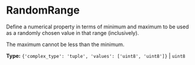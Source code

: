 # RandomRange

Define a numerical property in terms of minimum and maximum to be used as a randomly chosen value in that range (inclusively).

The maximum cannot be less than the minimum.

**Type:** `{'complex_type': 'tuple', 'values': ['uint8', 'uint8']}` | `uint8`

